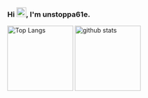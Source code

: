 ### Hi <img src="https://raw.githubusercontent.com/MartinHeinz/MartinHeinz/master/wave.gif" width="22px">, I'm unstoppa61e.

<p align="left">
<img alt="Top Langs" height="150px" src="https://github-readme-stats.vercel.app/api/top-langs/?username=unstoppa61e&theme=cobalt&layout=compact" />
<img alt="github stats" height="150px" src="https://github-readme-stats.vercel.app/api?username=unstoppa61e&count_private=true&show_icons=true&theme=cobalt" />
</p>
     
